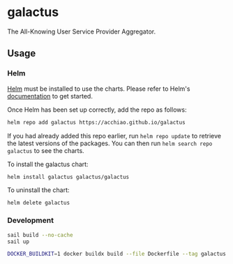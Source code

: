 # galactus

The All-Knowing User Service Provider Aggregator.

## Usage

### Helm

[Helm](https://helm.sh) must be installed to use the charts.  Please refer to
Helm's [documentation](https://helm.sh/docs) to get started.

Once Helm has been set up correctly, add the repo as follows:

```sh
helm repo add galactus https://acchiao.github.io/galactus
```

If you had already added this repo earlier, run `helm repo update` to retrieve
the latest versions of the packages. You can then run `helm search repo
galactus` to see the charts.

To install the galactus chart:

```sh
helm install galactus galactus/galactus
```

To uninstall the chart:

```
helm delete galactus
```

### Development

```sh
sail build --no-cache
sail up

DOCKER_BUILDKIT=1 docker buildx build --file Dockerfile --tag galactus --load .
```
